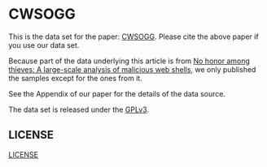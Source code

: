 # CWSOGG

This is the data set for the paper: [CWSOGG](). Please cite the above paper if you use our data set.

Because part of the data underlying this article is from [No honor among thieves: A large-scale analysis of malicious web shells](https://dl.acm.org/doi/abs/10.1145/2872427.2882992), we only published the samples except for the ones from it.

See the Appendix of our paper for the details of the data source.

The data set is released under the [GPLv3](/COPYING).

## LICENSE

[LICENSE](/COPYING)
